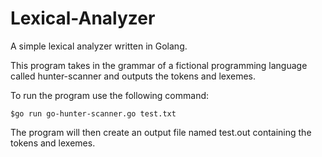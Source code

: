 # Lexical-Analyzer
A simple lexical analyzer written in Golang. 

This program takes in the grammar of a fictional programming language called hunter-scanner and outputs the tokens and lexemes.

To run the program use the following command:

```
$go run go-hunter-scanner.go test.txt
```
The program will then create an output file named test.out containing the tokens and lexemes. 
